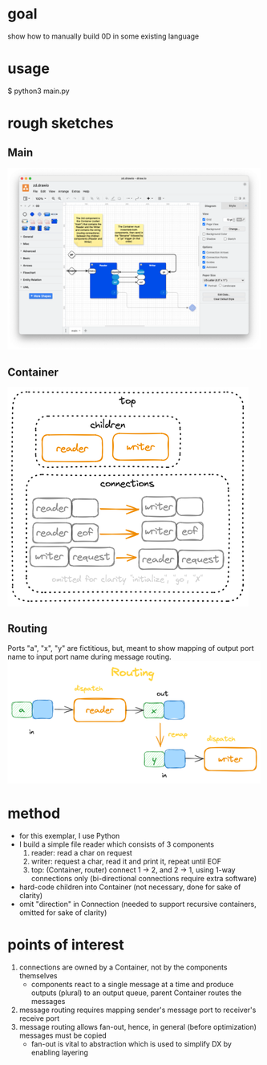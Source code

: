 # goal
show how to manually build 0D in some existing language
# usage
$ python3 main.py
# rough sketches
## Main
![](doc/zd.png)

## Container
![](doc/container.png)
## Routing
Ports "a", "x", "y" are fictitious, but, meant to show mapping of output port name to input port name during message routing.
![Routing](doc/routing.png)
# method
- for this exemplar, I use Python
- I build a simple file reader which consists of 3 components
  1. reader: read a char on request
  2. writer: request a char, read it and print it, repeat until EOF
  3.  top: (Container, router) connect 1 -> 2, and 2 -> 1, using 1-way connections only (bi-directional connections require extra software)
- hard-code children into Container (not necessary, done for sake of clarity)
- omit "direction" in Connection (needed to support recursive containers, omitted for sake of clarity)
# points of interest
1. connections are owned by a Container, not by the components themselves
   - components react to a single message at a time and produce outputs (plural) to an output queue, parent Container routes the messages
2. message routing requires mapping sender's message port to receiver's receive port
3. message routing allows fan-out, hence, in general (before optimization) messages must be copied
   - fan-out is vital to abstraction which is used to simplify DX by enabling layering
